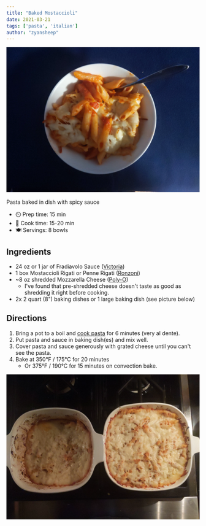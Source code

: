 ```yaml
---
title: "Baked Mostaccioli"
date: 2021-03-21
tags: ['pasta', 'italian']
author: "zyansheep"
---
```


![baked mostaccioli in bowl](/static/pix/baked-mostaccioli-00.webp "Baked Mostaccioli in Bowl")

Pasta baked in dish with spicy sauce

- ⏲️ Prep time: 15 min
- 🍳 Cook time: 15-20 min
- 🍽️ Servings: 8 bowls

## Ingredients

- 24 oz or 1 jar of Fradiavolo Sauce ([Victoria](https://victoriapastasauces.com/product/fradiavolo-sauce/))
- 1 box Mostaccioli Rigati or Penne Rigati ([Ronzoni](https://www.google.com/search?q=mostaccioli+rigati&tbm=shop))
- ~8 oz shredded Mozzarella Cheese ([Poly-O](https://www.walmart.com/ip/Polly-O-Mozzarella-Cheese-Chunk-with-Whole-Milk-16-oz-Pack/10448265))
  - I've found that pre-shredded cheese doesn't taste as good as shredding it right before cooking.
- 2x 2 quart (8") baking dishes or 1 large baking dish (see picture below)

## Directions

1. Bring a pot to a boil and [cook pasta](/pasta) for 6 minutes (very al dente).
2. Put pasta and sauce in baking dish(es) and mix well.
3. Cover pasta and sauce generously with grated cheese until you can't see the pasta.
4. Bake at 350°F / 175°C for 20 minutes
   - Or 375°F / 190°C for 15 minutes on convection bake.

![baked mostaccioli on stove](/static/pix/baked-mostaccioli-01.webp "Baked Mostaccioli right out of the Oven")
